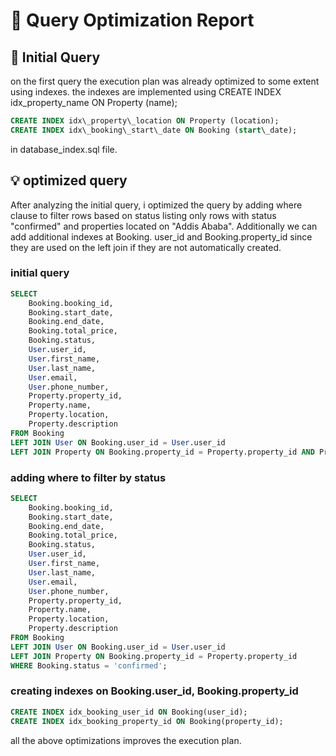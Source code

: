 <!-- # initial query
on the first query the exution plan was already optimied to some extent using indexes. the indexes are implemented using CREATE INDEX idx_property_name ON Property (name);

CREATE INDEX idx_property_location ON Property (location);

CREATE INDEX idx_booking_start_date ON Booking (start_date);
on database_index.sql file.

# optimized query

- after analyzing the initial query, i optimized the query by adding where clause to filter rows based on status listing only rows with status "complete". and additionaly we can add additional indexes at Booking.user_id and Booking.property_id since they are used on the left join if they are not automaticaly created.

query example:
- initial query:
SELECT
    Booking.booking_id,
    Booking.start_date,
    Booking.end_date,
    Booking.total_price,
    Booking.status,
    User.user_id,
    User.first_name,
    User.last_name,
    User.email,
    User.phone_number,
    Property.property_id,
    Property.name,
    Property.location,
    Property.description
FROM Booking
LEFT JOIN User ON Booking.user_id = User.user_id
LEFT JOIN Property ON Booking.property_id = Property.property_id;

- adding where to filter by status:
SELECT
    Booking.booking_id,
    Booking.start_date,
    Booking.end_date,
    Booking.total_price,
    Booking.status,
    User.user_id,
    User.first_name,
    User.last_name,
    User.email,
    User.phone_number,
    Property.property_id,
    Property.name,
    Property.location,
    Property.description
FROM Booking
LEFT JOIN User ON Booking.user_id = User.user_id
LEFT JOIN Property ON Booking.property_id = Property.property_id
WHERE Booking.status = 'confirmed';

- creating indexes on Booking.user_id, Booking.property_id

 CREATE INDEX idx_booking_user_id ON Booking(user_id);
 CREATE INDEX idx_booking_property_id ON Booking(property_id);

all the above optimizations improves the excution plan. -->

# 📄 Query Optimization Report

## 🚀 Initial Query

on the first query the execution plan was already optimized to some extent using indexes. the indexes are implemented using CREATE INDEX idx_property_name ON Property (name);

```sql
CREATE INDEX idx\_property\_location ON Property (location);
CREATE INDEX idx\_booking\_start\_date ON Booking (start\_date);
```

in database_index.sql file.

## 💡 optimized query

After analyzing the initial query, i optimized the query by adding where clause to filter rows based on status listing only rows with status "confirmed" and properties located on "Addis Ababa". Additionally we can add additional indexes at Booking. user_id and Booking.property_id since they are used on the left join if they are not automatically created.

### initial query

```sql
SELECT
    Booking.booking_id,
    Booking.start_date,
    Booking.end_date,
    Booking.total_price,
    Booking.status,
    User.user_id,
    User.first_name,
    User.last_name,
    User.email,
    User.phone_number,
    Property.property_id,
    Property.name,
    Property.location,
    Property.description
FROM Booking
LEFT JOIN User ON Booking.user_id = User.user_id
LEFT JOIN Property ON Booking.property_id = Property.property_id AND Property.location = 'Addis Ababa';
```

### adding where to filter by status

```sql
SELECT
    Booking.booking_id,
    Booking.start_date,
    Booking.end_date,
    Booking.total_price,
    Booking.status,
    User.user_id,
    User.first_name,
    User.last_name,
    User.email,
    User.phone_number,
    Property.property_id,
    Property.name,
    Property.location,
    Property.description
FROM Booking
LEFT JOIN User ON Booking.user_id = User.user_id
LEFT JOIN Property ON Booking.property_id = Property.property_id
WHERE Booking.status = 'confirmed';
```

### creating indexes on Booking.user_id, Booking.property_id

```sql
CREATE INDEX idx_booking_user_id ON Booking(user_id);
CREATE INDEX idx_booking_property_id ON Booking(property_id);
```

all the above optimizations improves the execution plan.

